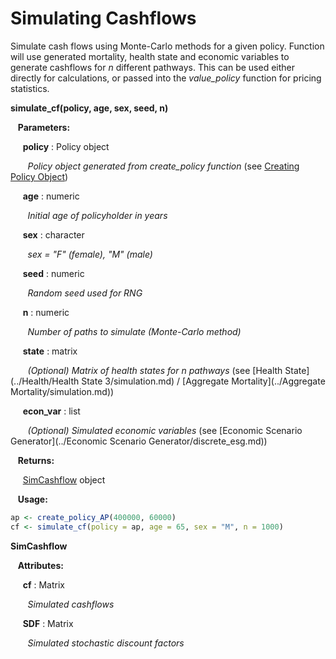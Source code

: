 # Simulating Cashflows

Simulate cash flows using Monte-Carlo methods for a given policy. Function 
will use generated mortality, health state and economic variables to generate
cashflows for *n* different pathways. This can be used either directly for calculations, 
or passed into the *value_policy* function for pricing statistics.

**simulate_cf(policy, age, sex, seed, n)**

&nbsp;&nbsp; **Parameters:**

&nbsp;&nbsp;&nbsp;&nbsp; **policy** : Policy object 

&nbsp;&nbsp;&nbsp;&nbsp;&nbsp;&nbsp; *Policy object generated from create_policy function* (see [ Creating Policy Object](policy.md))

&nbsp;&nbsp;&nbsp;&nbsp; **age** : numeric

&nbsp;&nbsp;&nbsp;&nbsp;&nbsp;&nbsp; *Initial age of policyholder in years*

&nbsp;&nbsp;&nbsp;&nbsp; **sex** : character

&nbsp;&nbsp;&nbsp;&nbsp;&nbsp;&nbsp; *sex = "F" (female), "M" (male)*

&nbsp;&nbsp;&nbsp;&nbsp; **seed** : numeric

&nbsp;&nbsp;&nbsp;&nbsp;&nbsp;&nbsp; *Random seed used for RNG*

&nbsp;&nbsp;&nbsp;&nbsp; **n** : numeric

&nbsp;&nbsp;&nbsp;&nbsp;&nbsp;&nbsp; *Number of paths to simulate (Monte-Carlo method)*

&nbsp;&nbsp;&nbsp;&nbsp; **state** : matrix

&nbsp;&nbsp;&nbsp;&nbsp;&nbsp;&nbsp; *(Optional) Matrix of health states for n pathways* (see [Health State](../Health/Health State 3/simulation.md) / [Aggregate Mortality](../Aggregate Mortality/simulation.md))

&nbsp;&nbsp;&nbsp;&nbsp; **econ_var** : list

&nbsp;&nbsp;&nbsp;&nbsp;&nbsp;&nbsp; *(Optional) Simulated economic variables* (see [Economic Scenario Generator](../Economic Scenario Generator/discrete_esg.md))

&nbsp;&nbsp; **Returns:**

&nbsp;&nbsp;&nbsp;&nbsp; [SimCashflow](#simcf) object 

&nbsp;&nbsp; **Usage:**
```r
ap <- create_policy_AP(400000, 60000)
cf <- simulate_cf(policy = ap, age = 65, sex = "M", n = 1000)
```

<a name ="simcf"></a>
**SimCashflow**

&nbsp;&nbsp; **Attributes:**

&nbsp;&nbsp;&nbsp;&nbsp; **cf** : Matrix 

&nbsp;&nbsp;&nbsp;&nbsp;&nbsp;&nbsp; *Simulated cashflows*

&nbsp;&nbsp;&nbsp;&nbsp; **SDF** : Matrix

&nbsp;&nbsp;&nbsp;&nbsp;&nbsp;&nbsp; *Simulated stochastic discount factors*